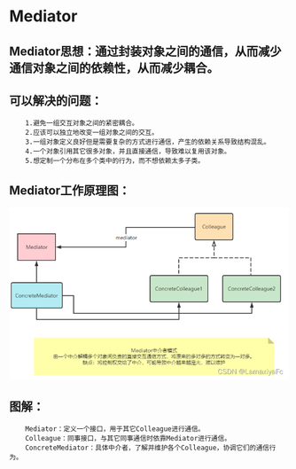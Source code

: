 Mediator
====
##  Mediator思想：通过封装对象之间的通信，从而减少通信对象之间的依赖性，从而减少耦合。

##  可以解决的问题：
        1.避免一组交互对象之间的紧密耦合。
        2.应该可以独立地改变一组对象之间的交互。
        3.一组对象定义良好但是需要复杂的方式进行通信，产生的依赖关系导致结构混乱。
        4.一个对象引用其它很多对象，并且直接通信，导致难以复用该对象。
        5.想定制一个分布在多个类中的行为，而不想依赖太多子类。
##  Mediator工作原理图：
![工作原理图](https://github.com/xieyangp/notes/blob/main/image/Mediator/Mediator.png)
##  图解：
        Mediator：定义一个接口，用于其它Colleague进行通信。
        Colleague：同事接口，与其它同事通信时依靠Mediator进行通信。
        ConcreteMediator：具体中介者，了解并维护各个Colleague，协调它们的通信行为。
  
